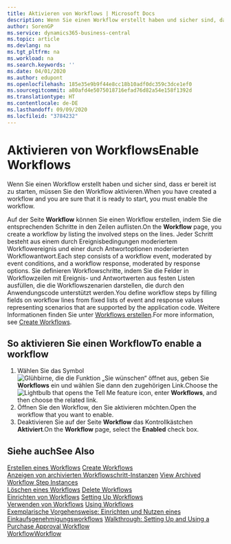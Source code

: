 ```yaml
---
title: Aktivieren von Workflows | Microsoft Docs
description: Wenn Sie einen Workflow erstellt haben und sicher sind, dass er bereit ist zu starten, müssen Sie den Workflow aktivieren.
author: SorenGP
ms.service: dynamics365-business-central
ms.topic: article
ms.devlang: na
ms.tgt_pltfrm: na
ms.workload: na
ms.search.keywords: ''
ms.date: 04/01/2020
ms.author: edupont
ms.openlocfilehash: 185e35e9b9f44e8cc18b10adf0dc359c3dce1ef0
ms.sourcegitcommit: a80afd4e5075018716efad76d82a54e158f1392d
ms.translationtype: HT
ms.contentlocale: de-DE
ms.lasthandoff: 09/09/2020
ms.locfileid: "3784232"
---
```

# <a name="enable-workflows"></a><span data-ttu-id="0eaf4-103">Aktivieren von Workflows</span><span class="sxs-lookup"><span data-stu-id="0eaf4-103">Enable Workflows</span></span>
<span data-ttu-id="0eaf4-104">Wenn Sie einen Workflow erstellt haben und sicher sind, dass er bereit ist zu starten, müssen Sie den Workflow aktivieren.</span><span class="sxs-lookup"><span data-stu-id="0eaf4-104">When you have created a workflow and you are sure that it is ready to start, you must enable the workflow.</span></span>  

 <span data-ttu-id="0eaf4-105">Auf der Seite **Workflow** können Sie einen Workflow erstellen, indem Sie die entsprechenden Schritte in den Zeilen auflisten.</span><span class="sxs-lookup"><span data-stu-id="0eaf4-105">On the **Workflow** page, you create a workflow by listing the involved steps on the lines.</span></span> <span data-ttu-id="0eaf4-106">Jeder Schritt besteht aus einem durch Ereignisbedingungen moderiertem Workflowereignis und einer durch Antwortoptionen moderierten Workflowantwort.</span><span class="sxs-lookup"><span data-stu-id="0eaf4-106">Each step consists of a workflow event, moderated by event conditions, and a workflow response, moderated by response options.</span></span> <span data-ttu-id="0eaf4-107">Sie definieren Workflowschritte, indem Sie die Felder in Workflowzeilen mit Ereignis- und Antwortwerten aus festen Listen ausfüllen, die die Workflowszenarien darstellen, die durch den Anwendungscode unterstützt werden.</span><span class="sxs-lookup"><span data-stu-id="0eaf4-107">You define workflow steps by filling fields on workflow lines from fixed lists of event and response values representing scenarios that are supported by the application code.</span></span> <span data-ttu-id="0eaf4-108">Weitere Informationen finden Sie unter [Workflows erstellen](across-how-to-create-workflows.md).</span><span class="sxs-lookup"><span data-stu-id="0eaf4-108">For more information, see [Create Workflows](across-how-to-create-workflows.md).</span></span>  

## <a name="to-enable-a-workflow"></a><span data-ttu-id="0eaf4-109">So aktivieren Sie einen Workflow</span><span class="sxs-lookup"><span data-stu-id="0eaf4-109">To enable a workflow</span></span>  
1.  <span data-ttu-id="0eaf4-110">Wählen Sie das Symbol ![Glühbirne, die die Funktion „Sie wünschen“ öffnet](media/ui-search/search_small.png "Tell Me-Funktion") aus, geben Sie **Workflows** ein und wählen Sie dann den zugehörigen Link.</span><span class="sxs-lookup"><span data-stu-id="0eaf4-110">Choose the ![Lightbulb that opens the Tell Me feature](media/ui-search/search_small.png "Tell me what you want to do") icon, enter **Workflows**, and then choose the related link.</span></span>  
2.  <span data-ttu-id="0eaf4-111">Öffnen Sie den Workflow, den Sie aktivieren möchten.</span><span class="sxs-lookup"><span data-stu-id="0eaf4-111">Open the workflow that you want to enable.</span></span>  
3.  <span data-ttu-id="0eaf4-112">Deaktivieren Sie auf der Seite **Workflow** das Kontrollkästchen **Aktiviert**.</span><span class="sxs-lookup"><span data-stu-id="0eaf4-112">On the **Workflow** page, select the **Enabled** check box.</span></span>  

## <a name="see-also"></a><span data-ttu-id="0eaf4-113">Siehe auch</span><span class="sxs-lookup"><span data-stu-id="0eaf4-113">See Also</span></span>  
 <span data-ttu-id="0eaf4-114">[Erstellen eines Workflows](across-how-to-create-workflows.md) </span><span class="sxs-lookup"><span data-stu-id="0eaf4-114">[Create Workflows](across-how-to-create-workflows.md) </span></span>  
 <span data-ttu-id="0eaf4-115">[Anzeigen von archivierten Workflowschritt-Instanzen](across-how-to-view-archived-workflow-step-instances.md) </span><span class="sxs-lookup"><span data-stu-id="0eaf4-115">[View Archived Workflow Step Instances](across-how-to-view-archived-workflow-step-instances.md) </span></span>  
 <span data-ttu-id="0eaf4-116">[Löschen eines Workflows](across-how-to-delete-workflows.md) </span><span class="sxs-lookup"><span data-stu-id="0eaf4-116">[Delete Workflows](across-how-to-delete-workflows.md) </span></span>  
 <span data-ttu-id="0eaf4-117">[Einrichten von Workflows](across-set-up-workflows.md) </span><span class="sxs-lookup"><span data-stu-id="0eaf4-117">[Setting Up Workflows](across-set-up-workflows.md) </span></span>  
 <span data-ttu-id="0eaf4-118">[Verwenden von Workflows](across-use-workflows.md) </span><span class="sxs-lookup"><span data-stu-id="0eaf4-118">[Using Workflows](across-use-workflows.md) </span></span>  
 <span data-ttu-id="0eaf4-119">[Exemplarische Vorgehensweise: Einrichten und Nutzen eines Einkaufsgenehmigungsworkflows](walkthrough-setting-up-and-using-a-purchase-approval-workflow.md) </span><span class="sxs-lookup"><span data-stu-id="0eaf4-119">[Walkthrough: Setting Up and Using a Purchase Approval Workflow](walkthrough-setting-up-and-using-a-purchase-approval-workflow.md) </span></span>  
 [<span data-ttu-id="0eaf4-120">Workflow</span><span class="sxs-lookup"><span data-stu-id="0eaf4-120">Workflow</span></span>](across-workflow.md)   
